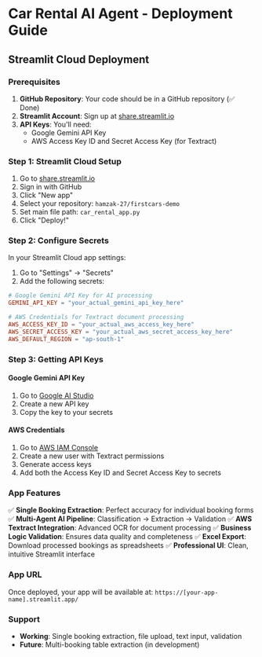 # Car Rental AI Agent - Deployment Guide

## Streamlit Cloud Deployment

### Prerequisites
1. **GitHub Repository**: Your code should be in a GitHub repository (✅ Done)
2. **Streamlit Account**: Sign up at [share.streamlit.io](https://share.streamlit.io)
3. **API Keys**: You'll need:
   - Google Gemini API Key
   - AWS Access Key ID and Secret Access Key (for Textract)

### Step 1: Streamlit Cloud Setup

1. Go to [share.streamlit.io](https://share.streamlit.io)
2. Sign in with GitHub
3. Click "New app"
4. Select your repository: `hamzak-27/firstcars-demo`
5. Set main file path: `car_rental_app.py`
6. Click "Deploy!"

### Step 2: Configure Secrets

In your Streamlit Cloud app settings:

1. Go to "Settings" → "Secrets"
2. Add the following secrets:

```toml
# Google Gemini API Key for AI processing
GEMINI_API_KEY = "your_actual_gemini_api_key_here"

# AWS Credentials for Textract document processing
AWS_ACCESS_KEY_ID = "your_actual_aws_access_key_here"
AWS_SECRET_ACCESS_KEY = "your_actual_aws_secret_access_key_here"
AWS_DEFAULT_REGION = "ap-south-1"
```

### Step 3: Getting API Keys

#### Google Gemini API Key
1. Go to [Google AI Studio](https://makersuite.google.com/app/apikey)
2. Create a new API key
3. Copy the key to your secrets

#### AWS Credentials
1. Go to [AWS IAM Console](https://console.aws.amazon.com/iam/)
2. Create a new user with Textract permissions
3. Generate access keys
4. Add both the Access Key ID and Secret Access Key to secrets

### App Features

✅ **Single Booking Extraction**: Perfect accuracy for individual booking forms
✅ **Multi-Agent AI Pipeline**: Classification → Extraction → Validation
✅ **AWS Textract Integration**: Advanced OCR for document processing
✅ **Business Logic Validation**: Ensures data quality and completeness
✅ **Excel Export**: Download processed bookings as spreadsheets
✅ **Professional UI**: Clean, intuitive Streamlit interface

### App URL
Once deployed, your app will be available at:
`https://[your-app-name].streamlit.app/`

### Support
- **Working**: Single booking extraction, file upload, text input, validation
- **Future**: Multi-booking table extraction (in development)